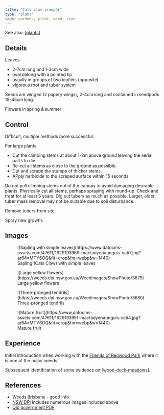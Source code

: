 ```yaml
---
title: "Cats claw creeper"
type: "plant"
tags: gardens, plant, weed, vine
---
```


See also: [[plants]]


## Details

Leaves 

- 2-7cm long and 1-3cm wide
- oval oblong with a pointed tip
- usually in groups of two leaflets (opposite)
- vigorous root and tuber system

Seeds are winged (2 papery wings), 2-4cm long and contained in seedpods 15-45cm long.

Flowers in spring & summer

## Control

Difficult, multiple methods more successful.

For large plants 

- Cut the climbing stems at about 1-2m above ground leaving the aerial parts to die. 
- Re-cut all stems as close to the ground as possible.
- Cut and scrape the stumps of thicker stems.
- APply herbicide to the scraped surface within 15 seconds

Do not pull climbing stems out of the canopy to avoid damaging desirable plants. Physically cut all stems, perhaps spraying with round-up. Check and treat for at least 5 years. Dig out tubers as much as possible. Larger, older tuber mass removal may not be suitable due to soil disturbance.

Remove tubers from site.

Spray new growth.

## Images

<figure markdown>
![Sapling with simple leaves](https://www.datocms-assets.com/47611/1629193969-macfadyenaunguis-cati7.jpg?ar64=MTY6OQ&fit=crop&fm=webp&w=1440)
<figcaption>Sapling (Cats Claw) with simple leaves</figcaption>
</figure>

<figure markdown>
![Large yellow flowers](https://weeds.dpi.nsw.gov.au/WeedImages/ShowPhoto/3679)
<figcaption>Large yellow flowers</figcaption>
</figure>

<figure markdown>
![Three-pronged tendrils](https://weeds.dpi.nsw.gov.au/WeedImages/ShowPhoto/3680)
<figcaption>Three-pronged tendrils</figcaption>
</figure>

<figure markdown>
![Mature fruit](https://www.datocms-assets.com/47611/1629193951-macfadyenaunguis-cati4.jpg?ar64=MTY6OQ&fit=crop&fm=webp&w=1440)
<figcaption>Mature fruit</figcaption>
</figure>


## Experience

Initial introduction when working with the [Friends of Redwood Park](https://fep.org.au/our-parks/redwood-park/) where it is one of the major weeds. 

Subsequent identification of some evidence on [[wood-duck-meadows]].

## References

- [Weeds Brisbane](https://weeds.brisbane.qld.gov.au/weeds/cats-claw-creeper) - good info
- [NSW DPI](https://weeds.dpi.nsw.gov.au/Weeds/Details/33) includes numerous images included above
- [Qld government PDF](https://www.publications.qld.gov.au/ckan-publications-attachments-prod/resources/3b1dfe71-8d68-409a-a2ad-a9e2739432c0/cats-claw-creeper.pdf?ETag=0167385ad2e69f2c7f0b664fd76697e1)


[//begin]: # "Autogenerated link references for markdown compatibility"
[plants]: plants "Plants"
[wood-duck-meadows]: ../wood-duck-meadows "Wood duck meadows"
[//end]: # "Autogenerated link references"